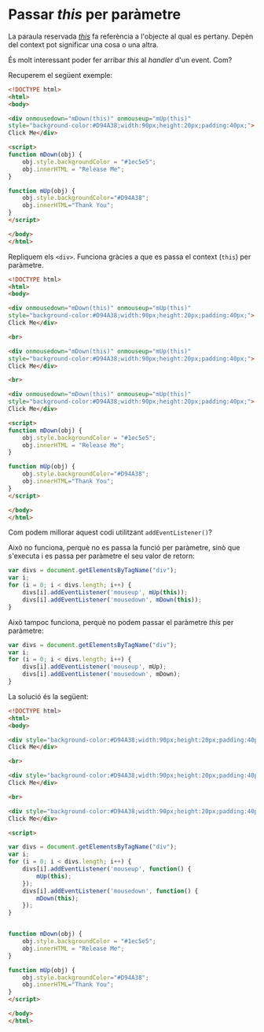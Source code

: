 Passar _this_ per paràmetre
============================

La paraula reservada [_this_](https://www.w3schools.com/js/js_this.asp) fa referència a l'objecte al qual es pertany. Depèn del context pot significar una cosa o una altra.

És molt interessant poder fer arribar _this_ al _handler_ d'un event. Com?

Recuperem el següent exemple:

```html
<!DOCTYPE html>
<html>
<body>

<div onmousedown="mDown(this)" onmouseup="mUp(this)"
style="background-color:#D94A38;width:90px;height:20px;padding:40px;">
Click Me</div>

<script>
function mDown(obj) {
    obj.style.backgroundColor = "#1ec5e5";
    obj.innerHTML = "Release Me";
}

function mUp(obj) {
    obj.style.backgroundColor="#D94A38";
    obj.innerHTML="Thank You";
}
</script>

</body>
</html>
```

Repliquem els `<div>`. Funciona gràcies a que es passa el context (`this`) per paràmetre.

```html
<!DOCTYPE html>
<html>
<body>

<div onmousedown="mDown(this)" onmouseup="mUp(this)"
style="background-color:#D94A38;width:90px;height:20px;padding:40px;">
Click Me</div>

<br>

<div onmousedown="mDown(this)" onmouseup="mUp(this)"
style="background-color:#D94A38;width:90px;height:20px;padding:40px;">
Click Me</div>

<br>

<div onmousedown="mDown(this)" onmouseup="mUp(this)"
style="background-color:#D94A38;width:90px;height:20px;padding:40px;">
Click Me</div>

<script>
function mDown(obj) {
    obj.style.backgroundColor = "#1ec5e5";
    obj.innerHTML = "Release Me";
}

function mUp(obj) {
    obj.style.backgroundColor="#D94A38";
    obj.innerHTML="Thank You";
}
</script>

</body>
</html>
```

Com podem millorar aquest codi utilitzant `addEventListener()`?

Això no funciona, perquè no es passa la funció per paràmetre, sinò que s'executa i es passa per paràmetre el seu valor de retorn:

```javascript
var divs = document.getElementsByTagName("div");
var i;
for (i = 0; i < divs.length; i++) {
    divs[i].addEventListener('mouseup', mUp(this));
	divs[i].addEventListener('mousedown', mDown(this));
}
```

Això tampoc funciona, perquè no podem passar el paràmetre _this_ per paràmetre:

```javascript
var divs = document.getElementsByTagName("div");
var i;
for (i = 0; i < divs.length; i++) {
    divs[i].addEventListener('mouseup', mUp);
	divs[i].addEventListener('mousedown', mDown);
}
```

La solució és la següent:

```html
<!DOCTYPE html>
<html>
<body>

<div style="background-color:#D94A38;width:90px;height:20px;padding:40px;">
Click Me</div>

<br>

<div style="background-color:#D94A38;width:90px;height:20px;padding:40px;">
Click Me</div>

<br>

<div style="background-color:#D94A38;width:90px;height:20px;padding:40px;">
Click Me</div>

<script>

var divs = document.getElementsByTagName("div");
var i;
for (i = 0; i < divs.length; i++) {
    divs[i].addEventListener('mouseup', function() {
		mUp(this);
	});
	divs[i].addEventListener('mousedown', function() {
		mDown(this);
	});
}


function mDown(obj) {
    obj.style.backgroundColor = "#1ec5e5";
    obj.innerHTML = "Release Me";
}

function mUp(obj) {
    obj.style.backgroundColor="#D94A38";
    obj.innerHTML="Thank You";
}
</script>

</body>
</html>
```
